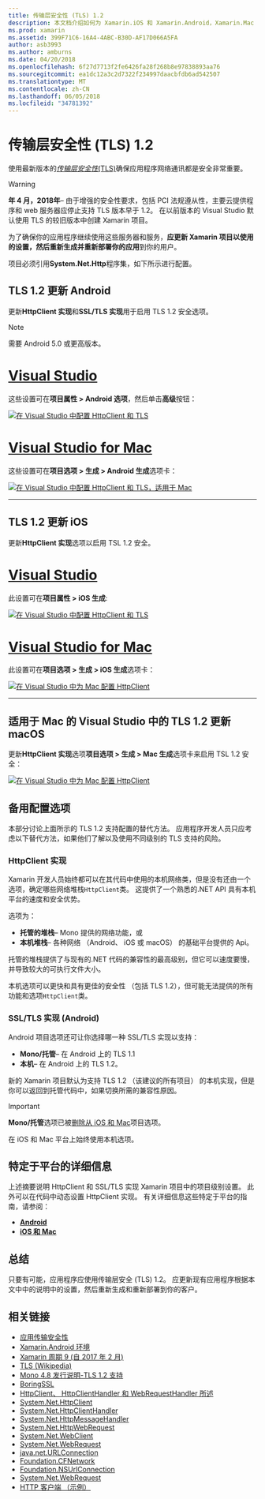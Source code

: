 ```yaml
---
title: 传输层安全性 (TLS) 1.2
description: 本文档介绍如何为 Xamarin.iOS 和 Xamarin.Android，Xamarin.Mac 项目启用 TLS 1.2。 此示例演示如何为此，在 Visual Studio 2017 和 Visual Studio for mac。
ms.prod: xamarin
ms.assetid: 399F71C6-16A4-4ABC-B30D-AF17D066A5FA
author: asb3993
ms.author: amburns
ms.date: 04/20/2018
ms.openlocfilehash: 6f27d7713f2fe6426fa28f268b8e97838893aa76
ms.sourcegitcommit: ea1dc12a3c2d7322f234997daacbfdb6ad542507
ms.translationtype: MT
ms.contentlocale: zh-CN
ms.lasthandoff: 06/05/2018
ms.locfileid: "34781392"
---
```

# <a name="transport-layer-security-tls-12"></a>传输层安全性 (TLS) 1.2

使用最新版本的[_传输层安全性_(TLS)](https://en.wikipedia.org/wiki/Transport_Layer_Security)确保应用程序网络通讯都是安全非常重要。

> [!WARNING]
> **年 4 月，2018年**– 由于增强的安全性要求，包括 PCI 法规遵从性，主要云提供程序和 web 服务器应停止支持 TLS 版本早于 1.2。  在以前版本的 Visual Studio 默认使用 TLS 的较旧版本中创建 Xamarin 项目。
>
> 为了确保你的应用程序继续使用这些服务器和服务，**应更新 Xamarin 项目以使用的设置，然后重新生成并重新部署你的应用**到你的用户。

项目必须引用**System.Net.Http**程序集，如下所示进行配置。

## <a name="update-android-to-tls-12"></a>TLS 1.2 更新 Android

更新**HttpClient 实现**和**SSL/TLS 实现**用于启用 TLS 1.2 安全选项。

> [!NOTE]
> 需要 Android 5.0 或更高版本。

# <a name="visual-studiotabwindows"></a>[Visual Studio](#tab/windows)

这些设置可在**项目属性 > Android 选项**，然后单击**高级**按钮：

[![在 Visual Studio 中配置 HttpClient 和 TLS](transport-layer-security-images/android-win-sml.png)](transport-layer-security-images/android-win.png#lightbox)

# <a name="visual-studio-for-mactabmacos"></a>[Visual Studio for Mac](#tab/macos)

这些设置可在**项目选项 > 生成 > Android 生成**选项卡：

[![在 Visual Studio 中配置 HttpClient 和 TLS，适用于 Mac](transport-layer-security-images/android-mac-sml.png)](transport-layer-security-images/android-mac.png#lightbox)

-----

## <a name="update-ios-to-tls-12"></a>TLS 1.2 更新 iOS

更新**HttpClient 实现**选项以启用 TSL 1.2 安全。

# <a name="visual-studiotabwindows"></a>[Visual Studio](#tab/windows)

此设置可在**项目属性 > iOS 生成**:

[![在 Visual Studio 中配置 HttpClient 和 TLS](transport-layer-security-images/ios-win-sml.png)](transport-layer-security-images/ios-win.png#lightbox)

# <a name="visual-studio-for-mactabmacos"></a>[Visual Studio for Mac](#tab/macos)

此设置可在**项目选项 > 生成 > iOS 生成**选项卡：

[![在 Visual Studio 中为 Mac 配置 HttpClient](transport-layer-security-images/ios-mac-sml.png)](transport-layer-security-images/ios-mac.png#lightbox)

-----

## <a name="update-macos-to-tls-12-in-visual-studio-for-mac"></a>适用于 Mac 的 Visual Studio 中的 TLS 1.2 更新 macOS

更新**HttpClient 实现**选项**项目选项 > 生成 > Mac 生成**选项卡来启用 TSL 1.2 安全：

[![在 Visual Studio 中为 Mac 配置 HttpClient](transport-layer-security-images/macos-mac-sml.png)](transport-layer-security-images/macos-mac.png#lightbox)

## <a name="alternative-configuration-options"></a>备用配置选项

本部分讨论上面所示的 TLS 1.2 支持配置的替代方法。
应用程序开发人员只应考虑以下替代方法，如果他们了解以及使用不同级别的 TLS 支持的风险。

### <a name="httpclient-implementation"></a>HttpClient 实现

Xamarin 开发人员始终都可以在其代码中使用的本机网络类，但是没有还由一个选项，确定哪些网络堆栈`HttpClient`类。 这提供了一个熟悉的.NET API 具有本机平台的速度和安全优势。

选项为：

- **托管的堆栈**– Mono 提供的网络功能，或
- **本机堆栈**– 各种网络 （Android、 iOS 或 macOS） 的基础平台提供的 Api。

托管的堆栈提供了与现有的.NET 代码的兼容性的最高级别，但它可以速度要慢，并导致较大的可执行文件大小。

本机选项可以更快和具有更佳的安全性 （包括 TLS 1.2），但可能无法提供的所有功能和选项`HttpClient`类。

### <a name="ssltls-implementation-android"></a>SSL/TLS 实现 (Android)

Android 项目选项还可让你选择哪一种 SSL/TLS 实现以支持：

- **Mono/托管**– 在 Android 上的 TLS 1.1
- **本机**– 在 Android 上的 TLS 1.2。

新的 Xamarin 项目默认为支持 TLS 1.2 （该建议的所有项目） 的本机实现，但是你可以返回到托管代码中，如果切换所需的兼容性原因。

> [!IMPORTANT]
> **Mono/托管**选项已被[删除从 iOS 和 Mac](https://developer.xamarin.com/releases/ios/xamarin.ios_10/xamarin.ios_10.8/)项目选项。
>
> 在 iOS 和 Mac 平台上始终使用本机选项。

## <a name="platform-specific-details"></a>特定于平台的详细信息

上述摘要说明 HttpClient 和 SSL/TLS 实现 Xamarin 项目中的项目级别设置。 此外可以在代码中动态设置 HttpClient 实现。 有关详细信息这些特定于平台的指南，请参阅：

- [**Android**](~/android/app-fundamentals/http-stack.md)
- [**iOS 和 Mac**](~/cross-platform/macios/http-stack.md)


## <a name="summary"></a>总结

只要有可能，应用程序应使用传输层安全 (TLS) 1.2。
应更新现有应用程序根据本文中中的说明中的设置，然后重新生成和重新部署到你的客户。

## <a name="related-links"></a>相关链接

- [应用传输安全性](~/ios/app-fundamentals/ats.md)
- [Xamarin.Android 环境](~/android/deploy-test/environment.md)
- [Xamarin 周期 9 (自 2017 年 2 月)](https://releases.xamarin.com/stable-release-cycle-9/)
- [TLS (Wikipedia)](https://en.wikipedia.org/wiki/Transport_Layer_Security)
- [Mono 4.8 发行说明-TLS 1.2 支持](http://www.mono-project.com/docs/about-mono/releases/4.8.0/#tls-12-support)
- [BoringSSL](https://boringssl.googlesource.com/boringssl/)
- [HttpClient、 HttpClientHandler 和 WebRequestHandler 所述](https://blogs.msdn.microsoft.com/henrikn/2012/08/07/httpclient-httpclienthandler-and-webrequesthandler-explained/)
- [System.Net.HttpClient](https://msdn.microsoft.com/library/system.net.http.httpclient(v=vs.118).aspx)
- [System.Net.HttpClientHandler](https://msdn.microsoft.com/library/system.net.http.httpclienthandler(v=vs.118).aspx)
- [System.Net.HttpMessageHandler](https://msdn.microsoft.com/library/system.net.http.httpmessagehandler(v=vs.118).aspx)
- [System.Net.HttpWebRequest](https://msdn.microsoft.com/library/system.net.httpwebrequest(v=vs.110).aspx)
- [System.Net.WebClient](https://msdn.microsoft.com/library/system.net.webclient(v=vs.110).aspx)
- [System.Net.WebRequest](https://msdn.microsoft.com/library/system.net.webrequest(v=vs.110).aspx)
- [java.net.URLConnection](http://developer.android.com/reference/java/net/URLConnection.html)
- [Foundation.CFNetwork](https://developer.xamarin.com/api/type/CoreFoundation.CFNetwork/)
- [Foundation.NSUrlConnection](https://developer.xamarin.com/api/type/Foundation.NSUrlConnection/)
- [System.Net.WebRequest](https://msdn.microsoft.com/library/system.net.webrequest(v=vs.110).aspx)
- [HTTP 客户端 （示例）](https://developer.xamarin.com/samples/monotouch/HttpClient/)
